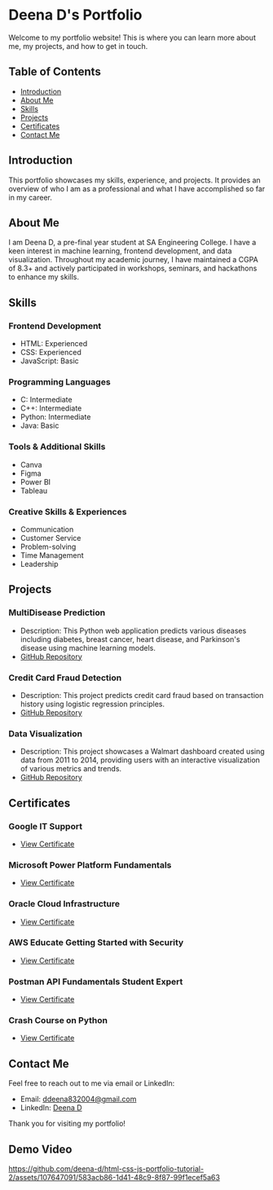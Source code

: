 # Deena D's Portfolio

Welcome to my portfolio website! This is where you can learn more about me, my projects, and how to get in touch.

## Table of Contents
- [Introduction](#introduction)
- [About Me](#about-me)
- [Skills](#skills)
- [Projects](#projects)
- [Certificates](#certificates)
- [Contact Me](#contact-me)

## Introduction

This portfolio showcases my skills, experience, and projects. It provides an overview of who I am as a professional and what I have accomplished so far in my career.

## About Me

I am Deena D, a pre-final year student at SA Engineering College. I have a keen interest in machine learning, frontend development, and data visualization. Throughout my academic journey, I have maintained a CGPA of 8.3+ and actively participated in workshops, seminars, and hackathons to enhance my skills.

## Skills

### Frontend Development
- HTML: Experienced
- CSS: Experienced
- JavaScript: Basic

### Programming Languages
- C: Intermediate
- C++: Intermediate
- Python: Intermediate
- Java: Basic

### Tools & Additional Skills
- Canva
- Figma
- Power BI
- Tableau

### Creative Skills & Experiences
- Communication
- Customer Service
- Problem-solving
- Time Management
- Leadership

## Projects

### MultiDisease Prediction
- Description: This Python web application predicts various diseases including diabetes, breast cancer, heart disease, and Parkinson's disease using machine learning models.
- [GitHub Repository](https://github.com/deena-d/MultiDisease_Predict)

### Credit Card Fraud Detection
- Description: This project predicts credit card fraud based on transaction history using logistic regression principles.
- [GitHub Repository](https://github.com/deena-d/Credit-Card-Fraud)

### Data Visualization
- Description: This project showcases a Walmart dashboard created using data from 2011 to 2014, providing users with an interactive visualization of various metrics and trends.
- [GitHub Repository](https://github.com/deena-d/Walmart)

## Certificates

### Google IT Support
- [View Certificate](https://www.coursera.org/account/accomplishments/professional-cert/NX35WUP43MXF?utm_source=mobile&utm_medium=certificate&utm_content=cert_image&utm_campaign=sharing_cta&utm_product=prof)

### Microsoft Power Platform Fundamentals
- [View Certificate](https://learn.microsoft.com/en-us/training/achievements/learn-dynamics.power-plat-fundamentals.trophy?username=DEENAD-4060&sharingId=A9E923225F3652F9)

### Oracle Cloud Infrastructure
- [View Certificate](https://catalog-education.oracle.com/pls/certview/sharebadge?id=9EA67EFCD0EA2FB4B5C2A88ABC7BA39895A05EA191E2F88E935E7007C2451BFD)

### AWS Educate Getting Started with Security
- [View Certificate](https://www.credly.com/badges/418bd85e-726f-4513-a3e8-e0cc2eaeadbc/public_url)

### Postman API Fundamentals Student Expert
- [View Certificate](https://badgr.com/public/assertions/tLBa4JH3SbOCU03CuLGNkQ?identity__email=ddeena832004@gmail.com)

### Crash Course on Python
- [View Certificate](https://www.coursera.org/account/accomplishments/verify/EESULPRKCELT?utm_source=mobile&utm_medium=certificate&utm_content=cert_image&utm_campaign=sharing_cta&utm_product=course)

## Contact Me

Feel free to reach out to me via email or LinkedIn:
- Email: [ddeena832004@gmail.com](mailto:ddeena832004@gmail.com)
- LinkedIn: [Deena D](https://www.linkedin.com/in/deena-d/?utm_source=share&utm_campaign=share_via&utm_content=profile&utm_medium=android_app)

Thank you for visiting my portfolio!

## Demo Video

https://github.com/deena-d/html-css-js-portfolio-tutorial-2/assets/107647091/583acb86-1d41-48c9-8f87-99f1ecef5a63


